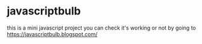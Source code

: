 # javascriptbulb

this is a mini javascript project 
you can check it's working or not by going to https://javascriptbulb.blogspot.com/
